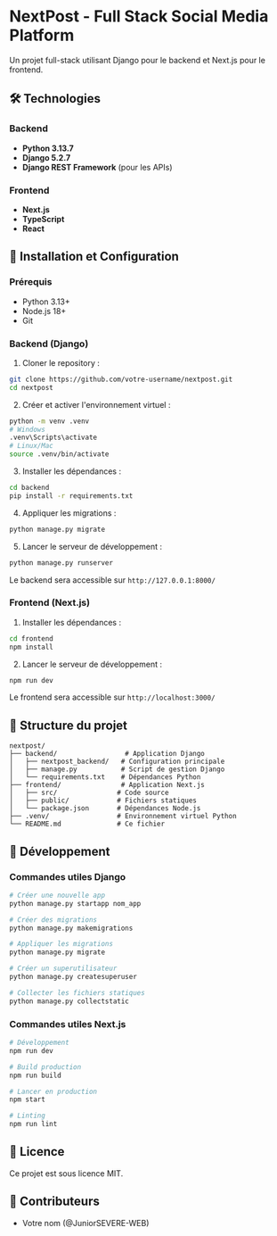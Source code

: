 # NextPost - Full Stack Social Media Platform

Un projet full-stack utilisant Django pour le backend et Next.js pour le frontend.

## 🛠 Technologies

### Backend
- **Python 3.13.7**
- **Django 5.2.7**
- **Django REST Framework** (pour les APIs)

### Frontend
- **Next.js**
- **TypeScript**
- **React**

## 🚀 Installation et Configuration

### Prérequis
- Python 3.13+
- Node.js 18+
- Git

### Backend (Django)

1. Cloner le repository :
```bash
git clone https://github.com/votre-username/nextpost.git
cd nextpost
```

2. Créer et activer l'environnement virtuel :
```bash
python -m venv .venv
# Windows
.venv\Scripts\activate
# Linux/Mac
source .venv/bin/activate
```

3. Installer les dépendances :
```bash
cd backend
pip install -r requirements.txt
```

4. Appliquer les migrations :
```bash
python manage.py migrate
```

5. Lancer le serveur de développement :
```bash
python manage.py runserver
```

Le backend sera accessible sur `http://127.0.0.1:8000/`

### Frontend (Next.js)

1. Installer les dépendances :
```bash
cd frontend
npm install
```

2. Lancer le serveur de développement :
```bash
npm run dev
```

Le frontend sera accessible sur `http://localhost:3000/`

## 📁 Structure du projet

```
nextpost/
├── backend/                 # Application Django
│   ├── nextpost_backend/   # Configuration principale
│   ├── manage.py           # Script de gestion Django
│   └── requirements.txt    # Dépendances Python
├── frontend/               # Application Next.js
│   ├── src/               # Code source
│   ├── public/            # Fichiers statiques
│   └── package.json       # Dépendances Node.js
├── .venv/                 # Environnement virtuel Python
└── README.md              # Ce fichier
```

## 🔧 Développement

### Commandes utiles Django

```bash
# Créer une nouvelle app
python manage.py startapp nom_app

# Créer des migrations
python manage.py makemigrations

# Appliquer les migrations
python manage.py migrate

# Créer un superutilisateur
python manage.py createsuperuser

# Collecter les fichiers statiques
python manage.py collectstatic
```

### Commandes utiles Next.js

```bash
# Développement
npm run dev

# Build production
npm run build

# Lancer en production
npm start

# Linting
npm run lint
```

## 📝 Licence

Ce projet est sous licence MIT.

## 👥 Contributeurs

- Votre nom (@JuniorSEVERE-WEB)
